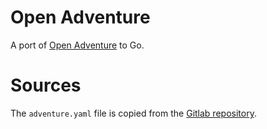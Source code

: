 # Open Adventure
A port of [Open Adventure](https://gitlab.com/esr/open-adventure) to Go.

# Sources
The `adventure.yaml` file is copied from the
[Gitlab repository](https://gitlab.com/esr/open-adventure/-/blob/master/adventure.yaml).
